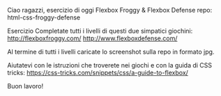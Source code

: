 Ciao ragazzi,
esercizio di oggi Flexbox Froggy & Flexbox Defense
repo: html-css-froggy-defense

Esercizio
Completate tutti i livelli di questi due simpatici giochini:
http://flexboxfroggy.com/
http://www.flexboxdefense.com/

Al termine di tutti i livelli caricate lo screenshot sulla repo in formato jpg.

Aiutatevi con le istruzioni che troverete nei giochi e con la guida di CSS tricks:
https://css-tricks.com/snippets/css/a-guide-to-flexbox/

Buon lavoro!